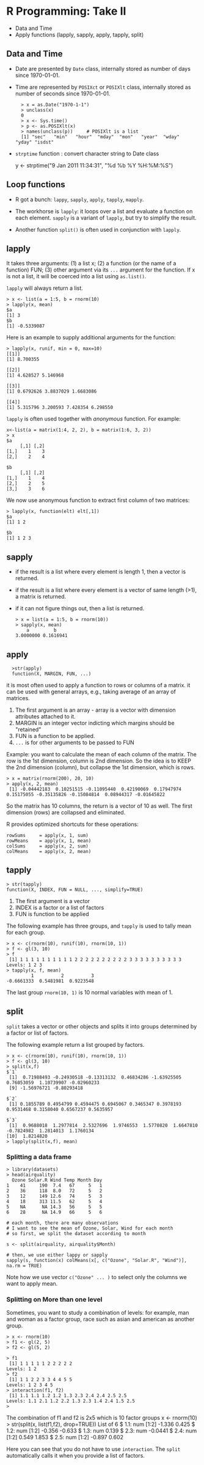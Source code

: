 # R Programming: Take II

- Data and Time
- Apply functions (lapply, sapply, apply, tapply, split)


## Data and Time

- Date are presented by `Date` class, internally stored as number of days
  since 1970-01-01.

- Time are represented by `POSIXct`  or `POSIXlt` class, internally stored as
  number of seconds since 1970-01-01.

        > x = as.Date("1970-1-1")
        > unclass(x)
        0
        > x <- Sys.time()
        > p <- as.POSIXlt(x)
        > names(unclass(p))     # POSIXlt is a list
        [1] "sec"   "min"   "hour"  "mday"  "mon"   "year"  "wday"  "yday" "isdst"

- `strptime` function : convert character string to Date class

    y <- strptime("9 Jan 2011 11:34:31", "%d %b %Y %H:%M:%S")


## Loop functions

- R got a bunch: `lappy`, `sapply`, `apply`, `tapply`, `mapply`.

- The workhorse is `lapply`: it loops over a list and evaluate a
  function on each element. `sapply` is a variant of `lapply`, but try to
  simplify the result.

- Another function `split()` is often used in conjunction with `lapply`.

## lapply

It takes three arguments: (1) a list x; (2) a function (or the name of a
function) FUN; (3) other argument via its `...` argument for the function. If
x is not a list, it will be coerced into a list using `as.list()`.

`lapply` will always return a list.

    > x <- list(a = 1:5, b = rnorm(10)
    > lapply(x, mean)
    $a 
    [1] 3
    $b
    [1] -0.5339087

Here is an example to supply additional arguments for the function:


    > lapply(x, runif, min = 0, max=10)
    [[1]]
    [1] 8.700355

    [[2]]
    [1] 4.628527 5.146968

    [[3]]
    [1] 0.6792626 3.8837029 1.6683086

    [[4]]
    [1] 5.315796 3.200593 7.428354 6.298550

`lapply` is often used together with _anonymous_ function. For example:

    x<-list(a = matrix(1:4, 2, 2), b = matrix(1:6, 3, 2))
    > x
    $a
         [,1] [,2]
    [1,]    1    3
    [2,]    2    4

    $b
         [,1] [,2]
    [1,]    1    4
    [2,]    2    5
    [3,]    3    6

We now use anonymous function to extract first column of two matrices:

    > lapply(x, function(elt) elt[,1])
    $a
    [1] 1 2

    $b
    [1] 1 2 3

## sapply

- if the result is a list where every element is length 1, then a vector is returned.

- if the result is a list where every element is a vector of same length (>1), a matrix is returned.

- if it can not figure things out, then a list is returned.

      > x = list(a = 1:5, b = rnorm(10))
      > sapply(x, mean)
          a         b 
      3.0000000 0.1616941 


## apply

      >str(apply)
      function(X, MARGIN, FUN, ...)


it is most often used to apply a function to rows or columns of a matrix.
it can be used with general arrays, e.g., taking average of an array of matrices.

1. The first argument is an array - array is a vector with dimension attributes attached to it.
2. MARGIN is an integer vector indicting which margins should be "retained"
3. FUN is a function to be applied.
4. `...` is for other arguments to be passed to FUN

Example: you want to calculate the mean of each column of the matrix. The row
is the 1st dimension, column is 2nd dimension. So the idea is to KEEP the 2nd
dimension (column), but collapse the 1st dimension, which is rows.

    > x = matrix(rnorm(200), 20, 10)
    > apply(x, 2, mean)
     [1] -0.04442183  0.10251515 -0.11095440  0.42190069  0.17947974  0.15175055 -0.35135826 -0.15084814  0.08944317 -0.01645822

So the matrix has 10 columns, the return is a vector of 10 as well. The first
dimension (rows) are collapsed and eliminated.

R provides optimized shortcuts for these operations:

    rowSums     = apply(x, 1, sum)
    rowMeans    = apply(x, 1, mean)
    colSums     = apply(x, 2, sum)
    colMeans    = apply(x, 2, mean)

## tapply

    > str(tapply)
    function(X, INDEX, FUN = NULL, ..., simplify=TRUE)

1. The first argument is a vector
2. INDEX is a factor or a list of factors
3. FUN is function to be applied

The following example has three groups, and `tapply` is used to tally mean for
each group.

    > x <- c(rnorm(10), runif(10), rnorm(10, 1))
    > f <- gl(3, 10)
    > f
     [1] 1 1 1 1 1 1 1 1 1 1 2 2 2 2 2 2 2 2 2 2 3 3 3 3 3 3 3 3 3 3
    Levels: 1 2 3
    > tapply(x, f, mean)
             1          2          3 
    -0.6661333  0.5481981  0.9223548 

The last group `rnorm(10, 1)` is 10 normal variables with mean of 1.

## split

`split` takes a vector or other objects and splits it into groups determined by
a factor or list of factors.

The following example return a list grouped by factors.

    > x <- c(rnorm(10), runif(10), rnorm(10, 1))
    > f <- gl(3, 10)
    > split(x,f)
    $`1`
     [1]  0.71988493 -0.24930518 -0.13313132  0.46834286 -1.63925505  0.76053059  1.10739907 -0.02960233
     [9] -1.56976721 -0.80293418

    $`2`
     [1] 0.1855789 0.4954799 0.4594475 0.6945067 0.3465347 0.3978193 0.9531468 0.3158040 0.6567237 0.5635957

    $`3`
     [1]  0.9688018  1.2977814  2.5327696  1.9746553  1.5770820  1.6647810 -0.7824982  1.2814013  1.1760134
    [10]  1.8214820
    > lapply(split(x,f), mean)

### Splitting a data frame


    > library(datasets)
    > head(airquality)
      Ozone Solar.R Wind Temp Month Day
    1    41     190  7.4   67     5   1
    2    36     118  8.0   72     5   2
    3    12     149 12.6   74     5   3
    4    18     313 11.5   62     5   4
    5    NA      NA 14.3   56     5   5
    6    28      NA 14.9   66     5   6
    
    # each month, there are many observations
    # I want to see the mean of Ozone, Solar, Wind for each month
    # so first, we split the dataset according to month
    
    s <- split(airquality, airquality$Month)

    # then, we use either lappy or sapply
    sapply(s, function(x) colMeans(x[, c("Ozone", "Solar.R", "Wind")], na.rm = TRUE)

Note how we use vector `c("Ozone" ... )` to select only the columns we want to apply mean.

### Splitting on More than one level

Sometimes, you want to study a combination of levels: for example, man and
woman as a factor group, race such as asian and american as another group.

    > x <- rnorm(10)
    > f1 <- gl(2, 5)
    > f2 <- gl(5, 2)

    > f1
     [1] 1 1 1 1 1 2 2 2 2 2
    Levels: 1 2
    > f2
     [1] 1 1 2 2 3 3 4 4 5 5
    Levels: 1 2 3 4 5
    > interaction(f1, f2)
     [1] 1.1 1.1 1.2 1.2 1.3 2.3 2.4 2.4 2.5 2.5
    Levels: 1.1 2.1 1.2 2.2 1.3 2.3 1.4 2.4 1.5 2.5
    > 

The combination of f1 and f2 is 2x5 which is 10 factor groups 
    x <- rnorm(10)
    > str(split(x, list(f1,f2), drop=TRUE))
    List of 6
     $ 1.1: num [1:2] -1.336 0.425
     $ 1.2: num [1:2] -0.356 -0.633
     $ 1.3: num 0.139
     $ 2.3: num -0.0441
     $ 2.4: num [1:2] 0.549 1.853
     $ 2.5: num [1:2] -0.897 0.602
       
Here you can see that you do not have to use `interaction`. The `split`
automatically calls it when you provide a list of factors. 
